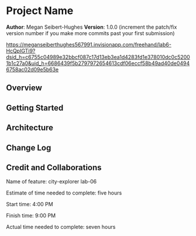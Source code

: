 # Project Name

**Author**: Megan Seibert-Hughes
**Version**: 1.0.0 (increment the patch/fix version number if you make more commits past your first submission)

https://meganseiberthughes567991.invisionapp.com/freehand/lab6-HcQpIGTi9?dsid_h=c6755c04989e32bbcf087c17d13eb3ea1d4283fd1e378010dc0c52001b1c27a0&uid_h=6686439f5b2797972654613cdf06eccf58b49ad40de04946758ac02d09e5b63e

## Overview
<!-- Provide a high level overview of what this application is and why you are building it, beyond the fact that it's an assignment for this class. (i.e. What's your problem domain?) -->

## Getting Started
<!-- What are the steps that a user must take in order to build this app on their own machine and get it running? -->

## Architecture
<!-- Provide a detailed description of the application design. What technologies (languages, libraries, etc) you're using, and any other relevant design information. -->

## Change Log
<!-- Use this area to document the iterative changes made to your application as each feature is successfully implemented. Use time stamps. Here's an example:

01-01-2001 4:59pm - Application now has a fully-functional express server, with a GET route for the location resource. -->

## Credit and Collaborations
<!-- Give credit (and a link) to other people or resources that helped you build this application. -->

Name of feature: city-explorer lab-06

Estimate of time needed to complete: five hours

Start time: 4:00 PM

Finish time: 9:00 PM

Actual time needed to complete: seven hours
